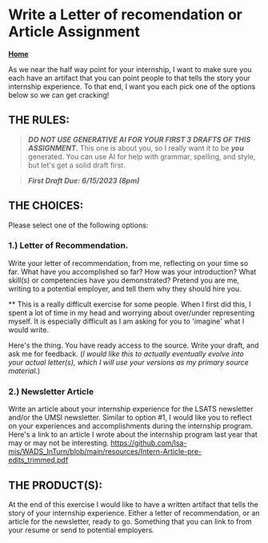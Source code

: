 # Write a Letter of recomendation or Article Assignment
**[Home](../../README.md)** 

As we near the half way point for your internship, I want to make sure you each have an artifact that you can point people to that tells the story your internship experience. To that end, I want you each pick one of the options below so we can get cracking!

## THE RULES:

>***DO NOT USE GENERATIVE AI FOR YOUR FIRST 3 DRAFTS OF THIS ASSIGNMENT.*** This one is about you, so I really want it to be ***you*** generated. You can use AI for help with grammar, spelling, and style, but let's get a solid draft first.

> ***First Draft Due: 6/15/2023 (8pm)***

## THE CHOICES:

Please select one of the following options:

### 1.) Letter of Recommendation.

Write your letter of recommendation, from me, reflecting on your time so far. What have you accomplished so far? How was your introduction? What skill(s) or competencies have you demonstrated? Pretend you are me, writing to a potential employer, and tell them why they should hire you. 

** This is a really difficult exercise for some people. When I first did this, I spent a lot of time in my head and worrying about over/under representing myself. It is especially difficult as I am asking for you to 'imagine' what I would write. 

Here's the thing. You have ready access to the source. Write your draft, and ask me for feedback. (*I would like this to actually eventually evolve into your actual letter(s), which I will use your versions as my primary source material.*)

### 2.) Newsletter Article
Write an article about your internship experience for the LSATS newsletter and/or the UMSI newsletter. Similar to option #1, I would like you to reflect on your experiences and accomplishments during the internship program. Here's a link to an article I wrote about the internship program last year that may or may not be interesting. https://github.com/lsa-mis/WADS_InTurn/blob/main/resources/Intern-Article-pre-edits_trimmed.pdf


## THE PRODUCT(S):

At the end of this exercise I would like to have a written artifact that tells the story of your internship experience. Either a letter of recommendation, or an article for the newsletter, ready to go. Something that you can link to from your resume or send to potential employers. 